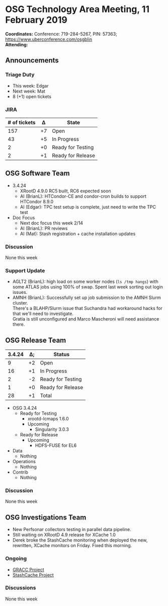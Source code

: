 # OSG Technology Area Meeting, 11 February 2019

**Coordinates:** Conference: 719-284-5267, PIN: 57363; <https://www.uberconference.com/osgblin>  
**Attending:**  


## Announcements


### Triage Duty

-   This week: Edgar
-   Next week: Mat
-   8 (+1) open tickets


### JIRA

| # of tickets | &Delta; | State             |
|------------ |------- |----------------- |
| 157          | +7      | Open              |
| 43           | +5      | In Progress       |
| 2            | +0      | Ready for Testing |
| 2            | +1      | Ready for Release |


## OSG Software Team

-   3.4.24  
    -   XRootD 4.9.0 RC5 built, RC6 expected soon
    -   AI (BrianL): HTCondor-CE and condor-cron builds to support HTCondor 8.9.0
    -   AI (Edgar): TPC test setup is complete, just need to write the TPC test
-   Doc Focus  
    -   Next doc focus this week 2/14
    -   AI (BrianL): PR reviews
    -   AI (Mat): Stash registration + cache installation updates


### Discussion

None this week  


### Support Update

-   AGLT2 (BrianL): high load on some worker nodes (`ls /tmp hangs`) with some ATLAS jobs using 100% of swap. Spent last week sorting out login issues.
-   AMNH (BrianL): Successfully set up job submission to the AMNH Slurm cluster.  
    There's a BLAHP/Slurm issue that Suchandra had workaround hacks for that we'll need to investigate.  
    Gratia is still unconfigured and Marco Mascheroni will need assistance there.


## OSG Release Team

| 3.4.24 | &Delta;; | Status            |
|------ |-------- |----------------- |
| 9      | +2       | Open              |
| 16     | +1       | In Progress       |
| 2      | -2       | Ready for Testing |
| 1      | +0       | Ready for Release |
| 28     | +1       | Total             |

-   OSG 3.4.24  
    -   Ready for Testing  
        -   xrootd-lcmaps 1.6.0
        -   Upcoming  
            -   Singularity 3.0.3
    -   Ready for Release  
        -   Upcoming  
            -   HDFS-FUSE for EL6
-   Data  
    -   Nothing
-   Operations  
    -   Nothing
-   Contrib  
    -   Nothing


### Discussion

None this week  


## OSG Investigations Team

-   New Perfsonar collectors testing in parallel data pipeline.
-   Still waiting on XRootD 4.9 release for XCache 1.0
-   Derek broke the StashCache monitoring when deployed the new, rewritten, XCache monitors on Friday.  Fixed this morning.


### Ongoing

-   [GRACC Project](https://opensciencegrid.atlassian.net/projects/GRACC)
-   [StashCache Project](http://opensciencegrid.org/docs/data/stashcache/overview/)


### Discussions

None this week
